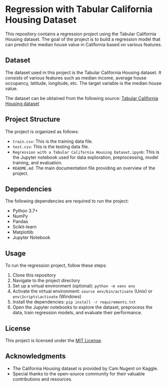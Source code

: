 # Regression with Tabular California Housing Dataset

This repository contains a regression project using the Tabular California Housing dataset. The goal of the project is to build a regression model that can predict the median house value in California based on various features.

## Dataset

The dataset used in this project is the Tabular California Housing dataset. It consists of various features such as median income, average house occupancy, latitude, longitude, etc. The target variable is the median house value.

The dataset can be obtained from the following source:
[Tabular California Housing dataset](https://www.kaggle.com/competitions/playground-series-s3e1/data)

## Project Structure

The project is organized as follows:

- `train.csv`: This is the training data file.
- `test.csv`: This is the testing data file.
- `Regression with a Tabular California Housing Dataset.ipynb`: This is the Jupyter notebook used for data exploration, preprocessing, model training, and evaluation.
- `README.md`: The main documentation file providing an overview of the project.

## Dependencies

The following dependencies are required to run the project:

- Python 3.7+
- NumPy
- Pandas
- Scikit-learn
- Matplotlib
- Jupyter Notebook


## Usage

To run the regression project, follow these steps:

1. Clone this repository
2. Navigate to the project directory
3. Set up a virtual environment (optional): `python -m venv env`
4. Activate the virtual environment: `source env/bin/activate` (Unix) or `env\Scripts\activate` (Windows)
5. Install the dependencies: `pip install -r requirements.txt`
6. Open the Jupyter notebooks to explore the dataset, preprocess the data, train regression models, and evaluate their performance.

## License

This project is licensed under the [MIT License](LICENSE).

## Acknowledgments

- The California Housing dataset is provided by Cam Nugent on Kaggle.
- Special thanks to the open-source community for their valuable contributions and resources.
